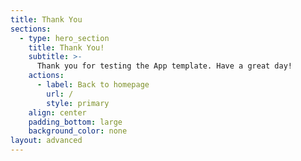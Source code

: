 ```yaml
---
title: Thank You
sections:
  - type: hero_section
    title: Thank You!
    subtitle: >-
      Thank you for testing the App template. Have a great day!
    actions:
      - label: Back to homepage
        url: /
        style: primary
    align: center
    padding_bottom: large
    background_color: none
layout: advanced
---
```

